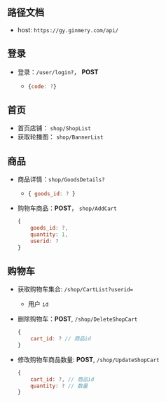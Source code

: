 ## 路径文档
- host: `https://gy.ginmery.com/api/`

## 登录

- 登录：`/user/login?`， **POST**
  
  - ```javascript
    {code: ?}
    ```

## 首页

- 首页店铺： `shop/ShopList`
- 获取轮播图： `shop/BannerList`

## 商品

- 商品详情：`shop/GoodsDetails?` 
  
  - ```javascript
    { goods_id: ? }
    ```

- 购物车商品：**POST**， `shop/AddCart`

  ```javascript
  {
      goods_id: ?,
      quantity: 1,
      userid: ?
  }
  ```

## 购物车

- 获取购物车集合: `/shop/CartList?userid=`
  - 用户 `id`

- 删除购物车：**POST**, `/shop/DeleteShopCart`

  ```javascript
  {
      cart_id: ? // 商品id
  }
  ```

- 修改购物车商品数量: **POST**, `/shop/UpdateShopCart`

  ```javascript
  {
      cart_id: ?, // 商品id
      quantity: ? // 数量
  }
  ```

  